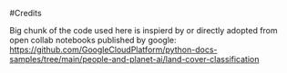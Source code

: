 #Credits

Big chunk of the code used here is inspierd by or directly adopted from open collab notebooks published by google:
https://github.com/GoogleCloudPlatform/python-docs-samples/tree/main/people-and-planet-ai/land-cover-classification

